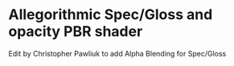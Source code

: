 # Allegorithmic Spec/Gloss and opacity PBR shader
Edit by Christopher Pawliuk to add Alpha Blending for Spec/Gloss
